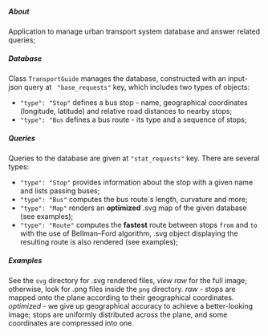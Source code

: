 ##### About

Application to manage urban transport system database and answer related queries;

##### Database

Class `TransportGuide` manages the database, constructed with an input-json query at `
"base_requests"` key, which includes two types of objects:
* `"type": "Stop"` defines a bus stop - name, geographical coordinates (longitude, latitude) and 
relative road distances to nearby stops;
* `"type": "Bus` defines a bus route - its type and a sequence of stops;

##### Queries

Queries to the database are given at `"stat_requests"` key. There are several types:
* `"type": "Stop"` provides information about the stop with a given name and lists passing buses;
* `"type": "Bus"` computes the bus route`s length, curvature and more;
* `"type": "Map"` renders an **optimized** .svg map of the given database (see examples);
* `"type": "Route"` computes the **fastest** route between stops `from` and `to` with the use of Bellman–Ford algorithm,
.svg object displaying the resulting route is also rendered (see examples);

##### Examples
See the `svg` directory for .svg rendered files, _view raw_ for the full image; otherwise, look for .png files inside the `png` directory. _raw_ - stops are mapped onto the plane acсording to their geographical coordinates. _optimized_ - we give up geographical accuracy to achieve a better-looking image; stops are uniformly distributed across the plane, and some coordinates are compressed into one.
